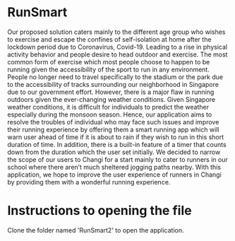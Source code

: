 # RunSmart
Our proposed solution caters mainly to the different age group who wishes to exercise and escape the confines of self-isolation at home after the lockdown period due to Coronavirus, Covid-19. Leading to a rise in physical activity behavior and people desire to head outdoor and exercise. The most common form of exercise which most people choose to happen to be running given the accessibility of the sport to run in any environment. People no longer need to travel specifically to the stadium or the park due to the accessibility of tracks surrounding our neighborhood in Singapore due to our government effort. However, there is a major flaw in running outdoors given the ever-changing weather conditions. Given Singapore weather conditions, it is difficult for individuals to predict the weather especially during the monsoon season. Hence, our application aims to resolve the troubles of individual who may face such issues and improve their running experience by offering them a smart running app which will warn user ahead of time if it is about to rain if they wish to run in this short duration of time. In addition, there is a built-in feature of a timer that counts down from the duration which the user set initially. We decided to narrow the scope of our users to Changi for a start mainly to cater to runners in our school where there aren’t much sheltered jogging paths nearby. With this application, we hope to improve the user experience of runners in Changi by providing them with a wonderful running experience.

# Instructions to opening the file
Clone the folder named 'RunSmart2' to open the application.
